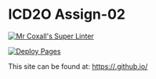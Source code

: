 # ICD2O Assign-02

[![Mr Coxall's Super Linter](README.md/../../../workflows/Super%20Linter/badge.svg)](README.md/../../../actions)

[![Deploy Pages](README.md/../../../workflows/Deploy%20Pages/badge.svg)](README.md/../../../actions)

This site can be found at: [https://<OWNER>.github.io/<REPOSITORY>](https://<OWNER>.github.io/<REPOSITORY>)
